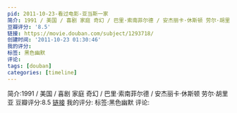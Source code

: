 ```yaml
---
pid: 2011-10-23-看过电影-亚当斯一家
简介: 1991 / 美国 / 喜剧 家庭 奇幻 / 巴里·索南菲尔德 / 安杰丽卡·休斯顿 劳尔·胡里亚
豆瓣评分: '8.5'
链接: https://movie.douban.com/subject/1293718/
创建时间: '2011-10-23 01:30:46'
我的评分:
标签: 黑色幽默
评论:
tags: [douban]
categories: [timeline]
---
```

简介:1991 / 美国 / 喜剧 家庭 奇幻 / 巴里·索南菲尔德 / 安杰丽卡·休斯顿 劳尔·胡里亚
豆瓣评分:8.5
[链接](https://movie.douban.com/subject/1293718/)
我的评分:
标签:黑色幽默
评论:
